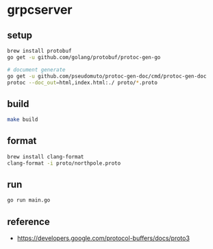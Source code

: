 # grpcserver

## setup

```bash
brew install protobuf
go get -u github.com/golang/protobuf/protoc-gen-go

# document generate
go get -u github.com/pseudomuto/protoc-gen-doc/cmd/protoc-gen-doc
protoc --doc_out=html,index.html:./ proto/*.proto
```

## build 

```bash
make build
```

## format

```bash
brew install clang-format
clang-format -i proto/northpole.proto
```

## run

```bash
go run main.go
```

## reference

* https://developers.google.com/protocol-buffers/docs/proto3
